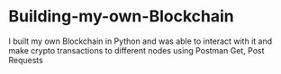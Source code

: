 # Building-my-own-Blockchain
I built my own Blockchain in Python and was able to interact with it and make crypto transactions to different nodes using Postman Get, Post Requests

